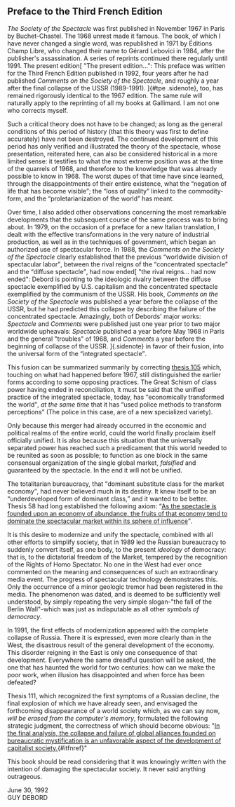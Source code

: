 ## Preface to the Third French Edition

_The Society of the Spectacle_ was first published in November 1967 in Paris by
Buchet-Chastel. The 1968 unrest made it famous. The book, of which I have never
changed a single word, was republished in 1971 by Éditions Champ Libre, who 
changed their name to Gérard Lebovici in 1984, after the publisher's
assassination. A series of reprints continued there regularly until 1991. The 
present edition[
  "The present edition…": This preface was written for the Third French Edition
  published in 1992, four years after he had published _Comments on the Society
  of the Spectacle_, and roughly a year after the final collapse of the USSR
  (1989-1991).
]{#tpe .sidenote},
too, has remained rigorously identical to the 1967 edition.  The same rule will
naturally apply to the reprinting of all my books at Gallimard. I am not one who
corrects myself.

Such a critical theory does not have to be changed; as long as the general
conditions of this period of history (that this theory was first to define 
accurately) have not been destroyed. The continued development of this period 
has only verified and illustrated the theory of the spectacle, whose 
presentation, reiterated here, can also be considered historical in a more 
limited sense: it testifies to what the most extreme position was at the time of
the quarrels of 1968, and therefore to the knowledge that was already possible 
to know in 1968. The worst dupes of that time have since learned, through the 
disappointments of their entire existence, what the <q>negation of life that 
has become visible</q>; the <q>loss of quality</q> linked to the 
commodity-form, and the <q>proletarianization of the world</q> has meant.

Over time, I also added other observations concerning the most remarkable 
developments that the subsequent course of the same process was to bring about.
In 1979, on the occasion of a preface for a new Italian translation, I dealt
with the effective transformations in the very nature of industrial production,
as well as in the techniques of government, which began an authorized use of 
spectacular force. In 1988, the _Comments on the Society of the Spectacle_
clearly established that the previous <q>worldwide division of spectacular 
labor</q>, between the rival reigns of the <q>concentrated spectacle</q> and the
<q>diffuse spectacle</q>, had now ended[
  "the rival reigns… had now ended": Debord is pointing to the ideologic rivalry
  between the diffuse spectacle exemplified by U.S. capitalism and the
  concentrated spectacle exemplified by the communism of the USSR. His book,
  _Comments on the Society of the Spectacle_ was published a year before the
  collapse of the USSR, but he had predicted this collapse by describing the
  failure of the concentrated spectacle. Amazingly, both of 
  Debords' major works: _Spectacle_ and _Comments_ were published just one year
  prior to two major worldwide upheavals: _Spectacle_ published a year before
  May 1968 in Paris and the general "troubles" of 1968, and _Comments_ a year
  before the beginning of collapse of the USSR.
]{.sidenote}
in favor of their fusion, into the universal form of the <q>integrated
spectacle</q>.

This fusion can be summarized summarily by correcting [thesis 105](#section-105)
which, touching on what had happened before 1967, still distinguished the 
earlier forms according to some opposing practices. The Great Schism of class
power having ended in reconciliation, it must be said that the unified practice
of the integrated spectacle, today, has <q>economically transformed the 
world</q>, _at the same time_ that it has <q>used police methods to transform
perceptions</q> (The police in this case, are of a new specialized variety).

Only because this merger had already occurred in the economic and political
realms of the entire world, could the world finally proclaim itself officially
unified. It is also because this situation that the universally separated power
has reached such a predicament that this world needed to be reunited as soon as
possible; to function as one block in the same consensual organization of the
single global market, _falsified_ and guaranteed by the spectacle. In the end it
will not be unified.

The totalitarian bureaucracy, that <q>dominant substitute class for the market
economy</q>, had never believed much in its destiny. It knew itself to be an
<q>underdeveloped form of dominant class,</q> and it wanted to be better.
Thesis 58 had long established the following axiom: <q>[As the spectacle is
founded upon an economy of abundance, the fruits of that economy tend to
dominate the spectacular market within its sphere of influence](#fruits)</q>.

It is this desire to modernize and unify the spectacle, combined with all other
efforts to simplify society, that in 1989 led the Russian bureaucracy to
suddenly convert itself, as one body, to the present _ideology_ of democracy:
that is, to the dictatorial freedom of the Market, tempered by the recognition
of the Rights of Homo Spectator. No one in the West had ever once commented on
the meaning and consequences of such an extraordinary media event. The progress
of spectacular technology demonstrates this. Only the occurrence of a minor
geologic tremor had been registered in the media. The phenomenon was dated, and
is deemed to be sufficiently well understood, by simply repeating the very
simple slogan-"the fall of the Berlin Wall"-which was just as indisputable as
all other _symbols of democracy_.

In 1991, the first effects of modernization appeared with the complete collapse
of Russia. There it is expressed, even more clearly than in the West, the
disastrous result of the general development of the economy. This disorder
reigning in the East is only one consequence of that development. Everywhere
the same dreadful question will be asked, the one that has haunted the world for
two centuries: how can we make the poor work, when illusion has disappointed and
when force has been defeated?

Thesis 111, which recognized the first symptoms of a Russian decline, the final
explosion of which we have already seen, and envisaged the forthcoming
disappearance of a world society which, as we can say now, _will be erased from
the computer's memory_, formulated the following strategic judgment, the
correctness of which should become obvious: "[In the final analysis, the collapse
and failure of global alliances founded on bureaucratic mystification is an
unfavorable aspect of the development of capitalist
society.](#in-the-final-analysis){#itfnref}"

This book should be read considering that it was knowingly written with the
intention of damaging the spectacular society. It never said anything
outrageous.

June 30, 1992\
GUY DEBORD

